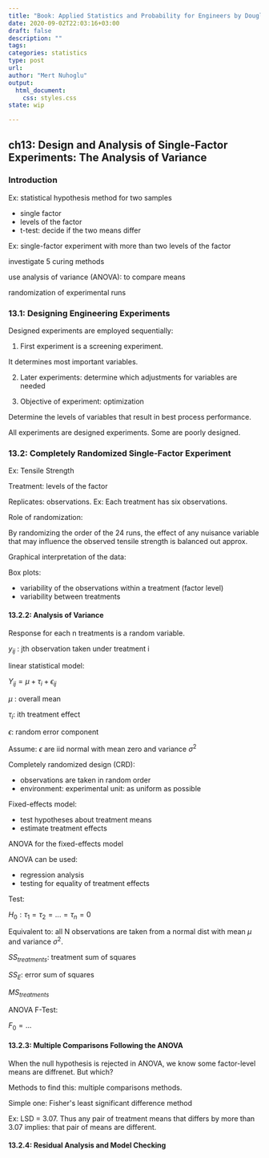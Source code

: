 ```yaml
---
title: "Book: Applied Statistics and Probability for Engineers by Douglas C. Montgomery, George C. Runger"
date: 2020-09-02T22:03:16+03:00 
draft: false
description: ""
tags:
categories: statistics
type: post
url:
author: "Mert Nuhoglu"
output:
  html_document:
    css: styles.css
state: wip

---
```


## ch13: Design and Analysis of Single-Factor Experiments: The Analysis of Variance

### Introduction 

Ex: statistical hypothesis method for two samples

- single factor
- levels of the factor
- t-test: decide if the two means differ

Ex: single-factor experiment with more than two levels of the factor

investigate 5 curing methods

use analysis of variance (ANOVA): to compare means

randomization of experimental runs

### 13.1: Designing Engineering Experiments

Designed experiments are employed sequentially:

1. First experiment is a screening experiment.

It determines most important variables.

2. Later experiments: determine which adjustments for variables are needed

3. Objective of experiment: optimization

Determine the levels of variables that result in best process performance.

All experiments are designed experiments. Some are poorly designed.

### 13.2: Completely Randomized Single-Factor Experiment

Ex: Tensile Strength

Treatment: levels of the factor

Replicates: observations. Ex: Each treatment has six observations.

Role of randomization:

By randomizing the order of the 24 runs, the effect of any nuisance variable that may influence the observed tensile strength is balanced out approx.

Graphical interpretation of the data:

Box plots: 

- variability of the observations within a treatment (factor level)
- variability between treatments

#### 13.2.2: Analysis of Variance

Response for each n treatments is a random variable.

$y_{ij}$ : jth observation taken under treatment i

linear statistical model:

$Y_{ij} = \mu + \tau_i + \epsilon_{ij}$ 

$\mu$ : overall mean

$\tau_i$: ith treatment effect

$\epsilon$: random error component

Assume: $\epsilon$ are iid normal with mean zero and variance $\sigma^2$

Completely randomized design (CRD): 

- observations are taken in random order
- environment: experimental unit: as uniform as possible

Fixed-effects model:

- test hypotheses about treatment means
- estimate treatment effects

ANOVA for the fixed-effects model

ANOVA can be used:

- regression analysis
- testing for equality of treatment effects

Test:

$H_0: \tau_1 = \tau_2 = ... = \tau_n = 0$

Equivalent to: all N observations are taken from a normal dist with mean $\mu$ and variance $\sigma^2$.

$SS_{treatments}$: treatment sum of squares

$SS_{E}$: error sum of squares

$MS_{treatments}$

ANOVA F-Test:

$F_0 = ...$

#### 13.2.3: Multiple Comparisons Following the ANOVA

When the null hypothesis is rejected in ANOVA, we know some factor-level means are diffrenet. But which?

Methods to find this: multiple comparisons methods.

Simple one: Fisher's least significant difference method

Ex: LSD = 3.07. Thus any pair of treatment means that differs by more than 3.07 implies: that pair of means are different.

#### 13.2.4: Residual Analysis and Model Checking





